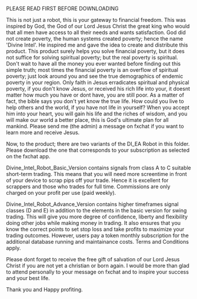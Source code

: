 PLEASE READ FIRST BEFORE DOWNLOADING

This is not just a robot, this is your gateway to financial freedom. This was inspired by God, the God of our Lord Jesus Christ the great king who would that all men have access to all their needs and wants satisfaction. God did not create poverty, the human systems created poverty; hence the name 'Divine Intel'. He inspired me and gave the idea to create and distribute this product. This product surely helps you solve financial poverty, but it does not suffice for solving spiritual poverty; but the real poverty is spiritual. Don't wait to have all the money you ever wanted before finding out this simple truth; most times the financial poverty is an overflow of spiritual poverty; just look around you and see the true demographics of endemic poverty in your region. Only faith in Jesus erradicates spiritual and physical poverty, if you don't know Jesus, or received his rich life into your, it doesnt matter how much you have or dont have, you are still poor. As a matter of fact, the bible says you don't yet know the true life. How could you live to help others and the world, if you have not life in yourself? When you accept him into your heart, you will gain his life and the riches of wisdom, and you will make our world a better place, this is God's ultimate plan for all mankind. Please send me (the admin) a message on fxchat if you want to learn more and receive Jesus. 

Now, to the product; there are two variants of the DI_EA Robot in this folder. Please download the one that corresponds to your subscription as selected on the fxchat app.

Divine_Intel_Robot_Basic_Version contains signals from class A to C suitable short-term trading. This means that you will need more screentime in front of your device to scrap pips off your trade. Hence it is excellent for scrappers and those who trades for full time. Commissions are only charged on your profit per use (paid weekly). 

Divine_Intel_Robot_Advance_Version contains higher timeframes signal classes (D and E) in addition to the elements in the basic version for swing trading. This will give you more degree of confidence, liberty and flexibility doing other jobs while making money in trading. It also ensures that you know the correct points to set stop loss and take profits to maximize your trading outcomes. However, users pay a token monthly subscription for the additional database running and maintainance costs. Terms and Conditions apply. 

Please dont forget to receive the free gift of salvation of our Lord Jesus Christ if you are not yet a christian or born again. I would be more than glad to attend personally to your message on fxchat and to inspire your success and your best life. 

Thank you and Happy profiting.

